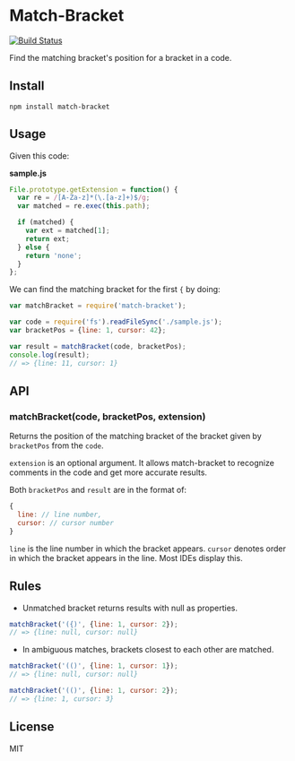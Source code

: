 # Match-Bracket

[![Build Status](https://travis-ci.org/sungwoncho/match-bracket.svg?branch=master)](https://travis-ci.org/sungwoncho/match-bracket)

Find the matching bracket's position for a bracket in a code.


## Install

    npm install match-bracket


## Usage

Given this code:

**sample.js**
```javascript
File.prototype.getExtension = function() {
  var re = /[A-Za-z]*(\.[a-z]+)$/g;
  var matched = re.exec(this.path);

  if (matched) {
    var ext = matched[1];
    return ext;
  } else {
    return 'none';
  }
};
```

We can find the matching bracket for the first `{` by doing:

```javascript
var matchBracket = require('match-bracket');

var code = require('fs').readFileSync('./sample.js');
var bracketPos = {line: 1, cursor: 42};

var result = matchBracket(code, bracketPos);
console.log(result);
// => {line: 11, cursor: 1}
```


## API

### matchBracket(code, bracketPos, extension)

Returns the position of the matching bracket of the bracket given by
`bracketPos` from the `code`.

`extension` is an optional argument. It allows match-bracket to recognize
comments in the code and get more accurate results.

Both `bracketPos` and `result` are in the format of:

```javascript
{
  line: // line number,
  cursor: // cursor number
}
```

`line` is the line number in which the bracket appears. `cursor` denotes order
in which the bracket appears in the line. Most IDEs display this.


## Rules

* Unmatched bracket returns results with null as properties.

```javascript
matchBracket('({)', {line: 1, cursor: 2});
// => {line: null, cursor: null}
```

* In ambiguous matches, brackets closest to each other are matched.

```javascript
matchBracket('(()', {line: 1, cursor: 1});
// => {line: null, cursor: null}

matchBracket('(()', {line: 1, cursor: 2});
// => {line: 1, cursor: 3}
```


## License

MIT
